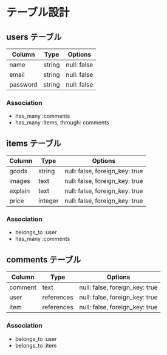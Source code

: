 # テーブル設計

## users テーブル

| Column   | Type   | Options     |
| -------- | ------ | ----------- |
| name     | string | null: false |
| email    | string | null: false |
| password | string | null: false |

### Association

- has_many :comments
- has_many :items, through: comments

## items テーブル

| Column   | Type    | Options                         |
| -------- | ------- | ------------------------------- |
| goods    | string  |  null: false, foreign_key: true |
| images   | text    |  null: false, foreign_key: true |
| explain  | text    |  null: false, foreign_key: true |
| price    | integer |  null: false, foreign_key: true |

### Association

- belongs_to :user
- has_many :comments

## comments テーブル

| Column   | Type       | Options                        |
| -------- | ---------- | ------------------------------ |
| comment  | text       | null: false, foreign_key: true |
| user     | references | null: false, foreign_key: true |
| item     | references | null: false, foreign_key: true |

### Association

- belongs_to :user
- belongs_to :item
